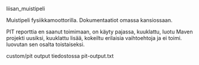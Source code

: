 liisan_muistipeli

Muistipeli fysiikkamoottorilla.
Dokumentaatiot omassa kansiossaan.

PIT reporttia en saanut toimimaan, on käyty pajassa, kuuklattu, luotu Maven projekti uusiksi, kuuklattu lisää, kokeiltu erilaisia vaihtoehtoja ja ei toimi. luovutan sen osalta toistaiseksi.

custom/pit output tiedostossa pit-output.txt
